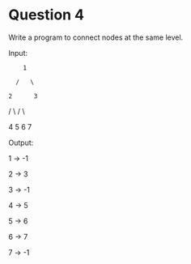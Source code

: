 # Question 4

Write a program to connect nodes at the same level.

Input:

        1

      /   \

    2      3

  /   \   /   \

4     5 6    7

Output:

1 → -1

2 → 3

3 → -1

4 → 5

5 → 6

6 → 7

7 → -1